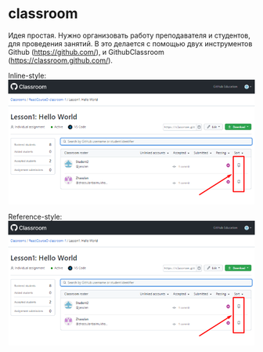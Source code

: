 # classroom

Идея простая. Нужно организовать работу преподавателя и студентов, для проведения занятий. B это делается с помощью двух инструментов Github (https://github.com/), и GithubClassroom (https://classroom.github.com/).

Inline-style: 
![alt text](1.png "Logo Title Text 1")

Reference-style: 
![alt text][logo]

[logo]: 1.png "Logo Title Text 2"
